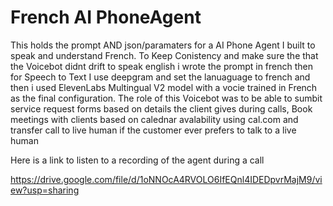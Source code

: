 # French AI PhoneAgent

This holds the prompt AND json/paramaters for a AI Phone Agent I built to speak and understand French.  To Keep Conistency and make sure the that the Voicebot didnt drift to speak english i wrote the prompt in french then for Speech to Text I use deepgram and set the lanuaguage to french and then i used ElevenLabs Multingual V2 model with a vocie trained in French as the final configuration. The role of this Voicebot was to be able to sumbit service request forms based on details the client gives during calls, Book meetings with clients based on calednar avalability using cal.com and transfer call to live human if the customer ever prefers to talk to a live human

Here is a link to listen to a recording of the agent during a call 

https://drive.google.com/file/d/1oNNOcA4RVOLO6IfEQnl4IDEDpvrMajM9/view?usp=sharing


